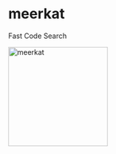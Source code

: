 # meerkat
Fast Code Search

<img src="https://github.com/bshafiee/meerkat/blob/master/logo.jpg" alt="meerkat" width="200"/>

